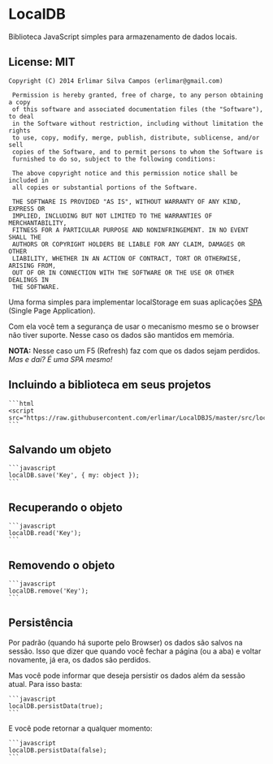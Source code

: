 LocalDB
=======

Biblioteca JavaScript simples para armazenamento de dados locais.

## License: MIT

    Copyright (C) 2014 Erlimar Silva Campos (erlimar@gmail.com)
    
     Permission is hereby granted, free of charge, to any person obtaining a copy
     of this software and associated documentation files (the "Software"), to deal
     in the Software without restriction, including without limitation the rights
     to use, copy, modify, merge, publish, distribute, sublicense, and/or sell
     copies of the Software, and to permit persons to whom the Software is
     furnished to do so, subject to the following conditions:
    
     The above copyright notice and this permission notice shall be included in
     all copies or substantial portions of the Software.
    
     THE SOFTWARE IS PROVIDED "AS IS", WITHOUT WARRANTY OF ANY KIND, EXPRESS OR
     IMPLIED, INCLUDING BUT NOT LIMITED TO THE WARRANTIES OF MERCHANTABILITY,
     FITNESS FOR A PARTICULAR PURPOSE AND NONINFRINGEMENT. IN NO EVENT SHALL THE
     AUTHORS OR COPYRIGHT HOLDERS BE LIABLE FOR ANY CLAIM, DAMAGES OR OTHER
     LIABILITY, WHETHER IN AN ACTION OF CONTRACT, TORT OR OTHERWISE, ARISING FROM,
     OUT OF OR IN CONNECTION WITH THE SOFTWARE OR THE USE OR OTHER DEALINGS IN
     THE SOFTWARE.


Uma forma simples para implementar localStorage em suas aplicações [SPA](http://en.wikipedia.org/wiki/Single-page_application) (Single Page Application).

Com ela você tem a segurança de usar o mecanismo mesmo se o browser não tiver suporte. Nesse caso os dados são mantidos em memória.

**NOTA:** Nesse caso um F5 (Refresh) faz com que os dados sejam perdidos. _Mas e daí? É uma SPA mesmo!_

## Incluindo a biblioteca em seus projetos

    ```html
    <script src="https://raw.githubusercontent.com/erlimar/LocalDBJS/master/src/localdb.js">
    ```

## Salvando um objeto

    ```javascript
    localDB.save('Key', { my: object });
    ```
    
## Recuperando o objeto

    ```javascript
    localDB.read('Key');
    ```

## Removendo o objeto

    ```javascript
    localDB.remove('Key');
    ```

## Persistência

Por padrão (quando há suporte pelo Browser) os dados são salvos na sessão. Isso que dizer que quando você fechar a página (ou a aba) e voltar novamente, já era, os dados são perdidos.

Mas você pode informar que deseja persistir os dados além da sessão atual. Para isso basta:

    ```javascript
    localDB.persistData(true);
    ```
    
E você pode retornar a qualquer momento:

    ```javascript
    localDB.persistData(false);
    ```
